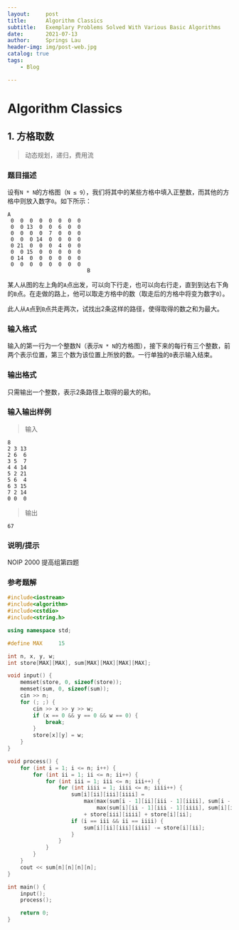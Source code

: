 ```yaml
---
layout:     post
title:      Algorithm Classics
subtitle:	Exemplary Problems Solved With Various Basic Algorithms
date:       2021-07-13
author:     Springs Lau
header-img: img/post-web.jpg
catalog: true
tags:
    - Blog

---
```


# Algorithm Classics

## 1. 方格取数

> 动态规划，递归，费用流

### 题目描述

设有`N * N`的方格图（`N ≤ 9`），我们将其中的某些方格中填入正整数，而其他的方格中则放入数字`0`。如下所示：

```
A
 0  0  0  0  0  0  0  0
 0  0 13  0  0  6  0  0
 0  0  0  0  7  0  0  0
 0  0  0 14  0  0  0  0
 0 21  0  0  0  4  0  0
 0  0 15  0  0  0  0  0
 0 14  0  0  0  0  0  0
 0  0  0  0  0  0  0  0
                         B
```

某人从图的左上角的`A`点出发，可以向下行走，也可以向右行走，直到到达右下角的`B`点。在走做的路上，他可以取走方格中的数（取走后的方格中将变为数字`0`）。

此人从`A`点到`B`点共走两次，试找出2条这样的路径，使得取得的数之和为最大。

### 输入格式

输入的第一行为一个整数N（表示`N * N`的方格图），接下来的每行有三个整数，前两个表示位置，第三个数为该位置上所放的数。一行单独的`0`表示输入结束。

### 输出格式

只需输出一个整数，表示2条路径上取得的最大的和。

### 输入输出样例

> 输入

```
8
2 3 13
2 6  6
3 5  7
4 4 14
5 2 21
5 6  4
6 3 15
7 2 14
0 0  0
```

> 输出

```
67
```

### 说明/提示

NOIP 2000 提高组第四题

### 参考题解

```c++
#include<iostream>
#include<algorithm>
#include<cstdio>
#include<string.h>

using namespace std;

#define MAX     15

int n, x, y, w;
int store[MAX][MAX], sum[MAX][MAX][MAX][MAX];

void input() {
    memset(store, 0, sizeof(store));
    memset(sum, 0, sizeof(sum));
    cin >> n;
    for (; ;) {
        cin >> x >> y >> w;
        if (x == 0 && y == 0 && w == 0) {
            break;
        }
        store[x][y] = w;
    }
}

void process() {
    for (int i = 1; i <= n; i++) {
        for (int ii = 1; ii <= n; ii++) {
            for (int iii = 1; iii <= n; iii++) {
                for (int iiii = 1; iiii <= n; iiii++) {
                    sum[i][ii][iii][iiii] = 
                        max(max(sum[i - 1][ii][iii - 1][iiii], sum[i - 1][ii][iii][iiii - 1]), 
                            max(sum[i][ii - 1][iii - 1][iiii], sum[i][ii - 1][iii][iiii - 1])) 
                        + store[iii][iiii] + store[i][ii];
                    if (i == iii && ii == iiii) {
                        sum[i][ii][iii][iiii] -= store[i][ii];
                    }
                }
            }
        }
    }
    cout << sum[n][n][n][n];
}

int main() {
    input();
    process();

    return 0;
}
```

